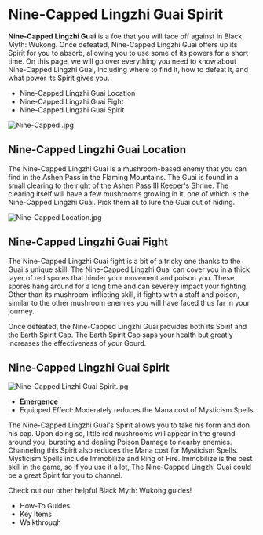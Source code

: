 # Nine-Capped Lingzhi Guai Spirit

**Nine-Capped Lingzhi Guai** is a foe that you will face off against in Black Myth: Wukong. Once defeated, Nine-Capped Lingzhi Guai offers up its Spirit for you to absorb, allowing you to use some of its powers for a short time. On this page, we will go over everything you need to know about Nine-Capped Lingzhi Guai, including where to find it, how to defeat it, and what power its Spirit gives you. 

  * Nine-Capped Lingzhi Guai Location
  * Nine-Capped Lingzhi Guai Fight
  * Nine-Capped Lingzhi Guai Spirit

![Nine-Capped .jpg](https://oyster.ignimgs.com/mediawiki/apis.ign.com/black-myth-wukong/7/7c/Nine-Capped_.jpg)

## Nine-Capped Lingzhi Guai Location

The Nine-Capped Lingzhi Guai is a mushroom-based enemy that you can find in the Ashen Pass in the Flaming Mountains. The Guai is found in a small clearing to the right of the Ashen Pass III Keeper's Shrine. The clearing itself will have a few mushrooms growing in it, one of which is the Nine-Capped Lingzhi Guai. Pick them all to lure the Guai out of hiding. 

![Nine-Capped Location.jpg](https://oyster.ignimgs.com/mediawiki/apis.ign.com/black-myth-wukong/8/87/Nine-Capped_Location.jpg)

## Nine-Capped Lingzhi Guai Fight

The Nine-Capped Lingzhi Guai fight is a bit of a tricky one thanks to the Guai's unique skill. The Nine-Capped Lingzhi Guai can cover you in a thick layer of red spores that hinder your movement and poison you. These spores hang around for a long time and can severely impact your fighting. Other than its mushroom-inflicting skill, it fights with a staff and poison, similar to the other mushroom enemies you will have faced thus far in your journey. 

Once defeated, the Nine-Capped Lingzhi Guai provides both its Spirit and the Earth Spirit Cap. The Earth Spirit Cap saps your health but greatly increases the effectiveness of your Gourd. 

## Nine-Capped Lingzhi Guai Spirit

![Nine-Capped Linzhi Guai Spirit.jpg](https://oyster.ignimgs.com/mediawiki/apis.ign.com/black-myth-wukong/1/15/Nine-Capped_Linzhi_Guai_Spirit.jpg)

  * **Emergence**
  * Equipped Effect: Moderately reduces the Mana cost of Mysticism Spells. 

The Nine-Capped Lingzhi Guai's Spirit allows you to take his form and don his cap. Upon doing so, little red mushrooms will appear in the ground around you, bursting and dealing Poison Damage to nearby enemies. Channeling this Spirit also reduces the Mana cost for Mysticism Spells. Mysticism Spells include Immobilize and Ring of Fire. Immobilize is the best skill in the game, so if you use it a lot, The Nine-Capped Lingzhi Guai could be a great Spirit for you to channel. 

Check out our other helpful Black Myth: Wukong guides! 

  * How-To Guides
  * Key Items
  * Walkthrough

